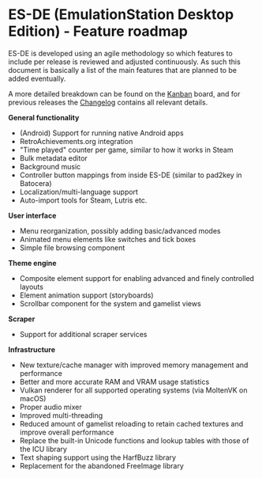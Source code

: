 # ES-DE (EmulationStation Desktop Edition) - Feature roadmap

ES-DE is developed using an agile methodology so which features to include per release is reviewed and adjusted continuously. As such this document is basically a list of the main features that are planned to be added eventually.

A more detailed breakdown can be found on the [Kanban](https://gitlab.com/es-de/emulationstation-de/-/boards) board, and for previous releases the [Changelog](CHANGELOG.md) contains all relevant details.

**General functionality**
* (Android) Support for running native Android apps
* RetroAchievements.org integration
* "Time played" counter per game, similar to how it works in Steam
* Bulk metadata editor
* Background music
* Controller button mappings from inside ES-DE (similar to pad2key in Batocera)
* Localization/multi-language support
* Auto-import tools for Steam, Lutris etc.

**User interface**

* Menu reorganization, possibly adding basic/advanced modes
* Animated menu elements like switches and tick boxes
* Simple file browsing component

**Theme engine**
* Composite element support for enabling advanced and finely controlled layouts
* Element animation support (storyboards)
* Scrollbar component for the system and gamelist views

**Scraper**
* Support for additional scraper services

**Infrastructure**

* New texture/cache manager with improved memory management and performance
* Better and more accurate RAM and VRAM usage statistics
* Vulkan renderer for all supported operating systems (via MoltenVK on macOS)
* Proper audio mixer
* Improved multi-threading
* Reduced amount of gamelist reloading to retain cached textures and improve overall performance
* Replace the built-in Unicode functions and lookup tables with those of the ICU library
* Text shaping support using the HarfBuzz library
* Replacement for the abandoned FreeImage library
